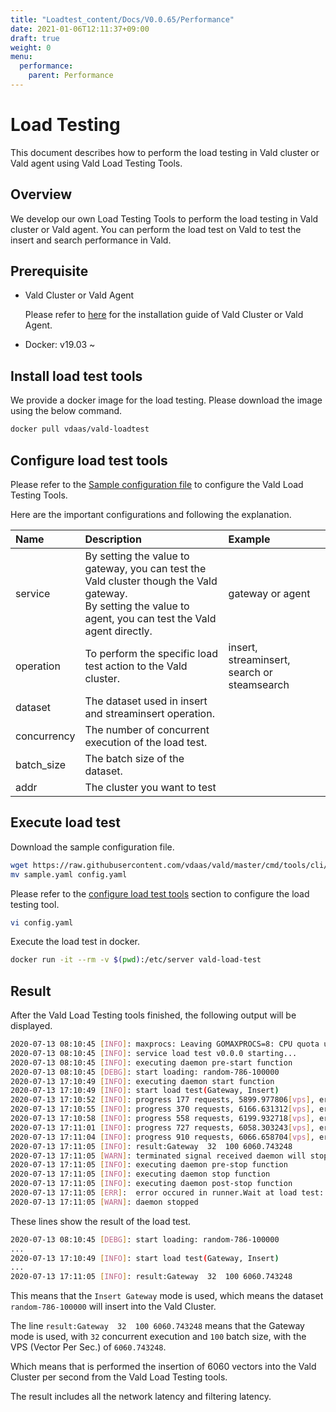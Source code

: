 ```yaml
---
title: "Loadtest_content/Docs/V0.0.65/Performance"
date: 2021-01-06T12:11:37+09:00
draft: true
weight: 0
menu:
  performance:
    parent: Performance
---
```


# Load Testing

This document describes how to perform the load testing in Vald cluster or Vald agent using Vald Load Testing Tools.

## Overview

We develop our own Load Testing Tools to perform the load testing in Vald cluster or Vald agent.
You can perform the load test on Vald to test the insert and search performance in Vald.

## Prerequisite

- Vald Cluster or Vald Agent

    Please refer to [here](https://vald.vdaas.org/docs/tutorial/get-started/) for the installation guide of Vald Cluster or Vald Agent.

- Docker: v19.03 ~

## Install load test tools

We provide a docker image for the load testing.
Please download the image using the below command.

```bash
docker pull vdaas/vald-loadtest
```

## Configure load test tools

Please refer to the [Sample configuration file](https://github.com/vdaas/vald/blob/master/cmd/tools/cli/loadtest/sample.yaml) to configure the Vald Load Testing Tools.

Here are the important configurations and following the explanation.

| Name | Description | Example |
|:---|:---|:---|
| service     | By setting the value to gateway, you can test the Vald cluster though the Vald gateway. <br />By setting the value to agent, you can test the Vald agent directly. | gateway or agent                                |
| operation   | To perform the specific load test action to the Vald cluster.                                                                                                    | insert, streaminsert, search or steamsearch |
| dataset     | The dataset used in insert and streaminsert operation.                                                                                                       |                                                     |
| concurrency | The number of concurrent execution of the load test.                                                                                                             |                                                     |
| batch_size  | The batch size of the dataset.                                                                                                                                   |                                                     |
| addr        | The cluster you want to test                                                                                                                                     |                                                     |

## Execute load test

Download the sample configuration file.

```bash
wget https://raw.githubusercontent.com/vdaas/vald/master/cmd/tools/cli/loadtest/sample.yaml
mv sample.yaml config.yaml
```

Please refer to the [configure load test tools](#configure-load-test-tools) section to configure the load testing tool.

```bash
vi config.yaml
```

Execute the load test in docker.

```bash
docker run -it --rm -v $(pwd):/etc/server vald-load-test
```

## Result

After the Vald Load Testing tools finished, the following output will be displayed.

```bash
2020-07-13 08:10:45	[INFO]:	maxprocs: Leaving GOMAXPROCS=8: CPU quota undefined
2020-07-13 08:10:45	[INFO]:	service load test v0.0.0 starting...
2020-07-13 08:10:45	[INFO]:	executing daemon pre-start function
2020-07-13 08:10:45	[DEBG]:	start loading: random-786-100000
2020-07-13 17:10:49	[INFO]:	executing daemon start function
2020-07-13 17:10:49	[INFO]:	start load test(Gateway, Insert)
2020-07-13 17:10:52	[INFO]:	progress 177 requests, 5899.977806[vps], error: 0
2020-07-13 17:10:55	[INFO]:	progress 370 requests, 6166.631312[vps], error: 0
2020-07-13 17:10:58	[INFO]:	progress 558 requests, 6199.932718[vps], error: 0
2020-07-13 17:11:01	[INFO]:	progress 727 requests, 6058.303243[vps], error: 0
2020-07-13 17:11:04	[INFO]:	progress 910 requests, 6066.658704[vps], error: 0
2020-07-13 17:11:05	[INFO]:	result:Gateway	32	100	6060.743248
2020-07-13 17:11:05	[WARN]:	terminated signal received daemon will stopping soon...
2020-07-13 17:11:05	[INFO]:	executing daemon pre-stop function
2020-07-13 17:11:05	[INFO]:	executing daemon stop function
2020-07-13 17:11:05	[INFO]:	executing daemon post-stop function
2020-07-13 17:11:05	[ERR]:	error occured in runner.Wait at load test: context canceled
2020-07-13 17:11:05	[WARN]:	daemon stopped
```

These lines show the result of the load test.

```bash
2020-07-13 08:10:45 [DEBG]: start loading: random-786-100000
...
2020-07-13 17:10:49 [INFO]: start load test(Gateway, Insert)
...
2020-07-13 17:11:05	[INFO]:	result:Gateway	32	100	6060.743248
```

This means that the `Insert Gateway` mode is used, which means the dataset `random-786-100000` will insert into the Vald Cluster.

The line `result:Gateway  32  100 6060.743248` means that the Gateway mode is used, with `32` concurrent execution and `100` batch size, with the VPS (Vector Per Sec.) of `6060.743248`.

Which means that is performed the insertion of 6060 vectors into the Vald Cluster per second from the Vald Load Testing tools.

The result includes all the network latency and filtering latency.
